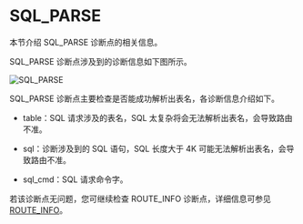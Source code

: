 # SQL_PARSE

本节介绍 SQL_PARSE 诊断点的相关信息。

SQL_PARSE 诊断点涉及到的诊断信息如下图所示。

![SQL_PARSE](https://obbusiness-private.oss-cn-shanghai.aliyuncs.com/doc/img/odp/V4.2.0/zh-CN/900.o-m-guide/400.routing-diagnosis/200.sql-parse-01.png)

SQL_PARSE 诊断点主要检查是否能成功解析出表名，各诊断信息介绍如下。

* table：SQL 请求涉及的表名，SQL 太复杂将会无法解析出表名，会导致路由不准。

* sql：诊断涉及到的 SQL 语句，SQL 长度大于 4K 可能无法解析出表名，会导致路由不准。

* sql_cmd：SQL 请求命令字。

若该诊断点无问题，您可继续检查 ROUTE_INFO 诊断点，详细信息可参见 [ROUTE_INFO](./300.route_info.md)。
